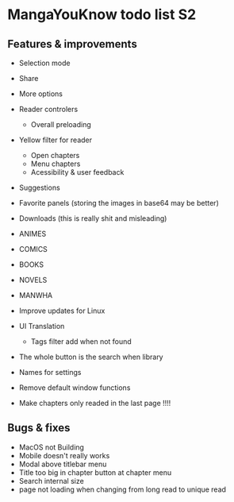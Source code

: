 # MangaYouKnow todo list S2

## Features & improvements

- Selection mode
- Share
- More options
- Reader controlers
  - Overall preloading
- Yellow filter for reader
  - Open chapters
  - Menu chapters
  - Acessibility & user feedback
- Suggestions
- Favorite panels (storing the images in base64 may be better)
- Downloads (this is really shit and misleading)
- ANIMES
- COMICS
- BOOKS
- NOVELS
- MANWHA
- Improve updates for Linux
- UI Translation
  - Tags filter add when not found
- The whole button is the search when library
- Names for settings
- Remove default window functions

- Make chapters only readed in the last page !!!!

## Bugs & fixes

- MacOS not Building
- Mobile doesn't really works
- Modal above titlebar menu
- Title too big in chapter button at chapter menu
- Search internal size
- page not loading when changing from long read to unique read
